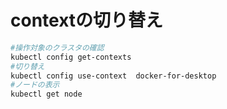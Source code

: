 # contextの切り替え

```bash
#操作対象のクラスタの確認
kubectl config get-contexts
#切り替え
kubectl config use-context  docker-for-desktop
#ノードの表示
kubectl get node
```